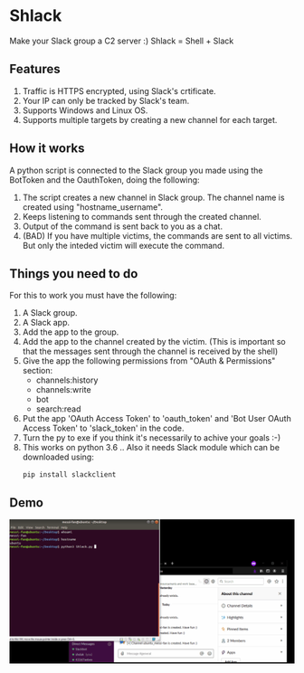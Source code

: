 # Shlack
Make your Slack group a C2 server :)
Shlack = Shell + Slack

## Features
1. Traffic is HTTPS encrypted, using Slack's crtificate.
2. Your IP can only be tracked by Slack's team.
3. Supports Windows and Linux OS.
4. Supports multiple targets by creating a new channel for each target.

## How it works
A python script is connected to the Slack group you made using the BotToken and the OauthToken, doing the following:
1. The script creates a new channel in Slack group. The channel name is created using "hostname_username".
2. Keeps listening to commands sent through the created channel.
3. Output of the command is sent back to you as a chat.
4. (BAD) If you have multiple victims, the commands are sent to all victims. But only the inteded victim will execute the command.

## Things you need to do
For this to work you must have the following:
1. A Slack group.
2. A Slack app.
3. Add the app to the group.
4. Add the app to the channel created by the victim. (This is important so that the messages sent through the channel is received by the shell)
5. Give the app the following permissions from "OAuth & Permissions" section:
   - channels:history
   - channels:write
   - bot
   - search:read
6. Put the app 'OAuth Access Token' to 'oauth_token' and 'Bot User OAuth Access Token' to 'slack_token' in the code.
7. Turn the py to exe if you think it's necessarily to achive your goals :-)
8. This works on python 3.6 .. Also it needs Slack module which can be downloaded using:
    ```
    pip install slackclient
    ```
    
## Demo
![](Demo.gif)
